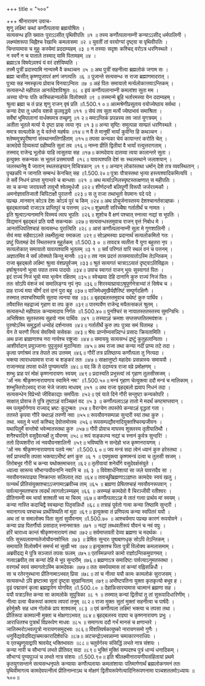 +++
title = "५००"

+++
श्रीनारायण उवाच-  
शृणु लक्ष्मि! कथां कर्णोत्पलाया ब्रह्मयोषितः ।  
सत्यसन्ध इति ख्यातः पुराऽऽसीत् पृथिवीपतिः ॥१ ॥
तस्य कर्णोत्पलानाम्नी कन्याऽऽसीद् धर्मपालिनी ।  
लक्ष्म्यंशरूपा चिह्नैश्च रेखाभिः कमलासमा ॥२ ॥
युवतीं तां वरयोग्यां दृष्ट्वा स पृथिवीपतिः ।  
चिन्तयामास च मुहुः कस्येमां प्रददाम्यहम् ॥३ ॥
न तस्याः सदृशः कश्चिद् वरोऽत्र धरणिस्थले ।  
न स्वर्गे न च पाताले तस्माद् यामि पितामहम् ॥४ ।  
ब्रह्माऽत्र विषयेऽवश्यं यं वरं दर्शयिष्यति ।  
तस्मै पुत्रीं प्रदास्यामि नान्यस्मै वै कथञ्चन ॥५ ॥
अथ पुत्रीं सहनीत्वा ब्रह्मलोकं जगाम सः ।  
ब्रह्मा चासीत् कृष्णपूजापरं क्षणं जगत्पतिः ॥६ ॥
पूजान्ते सत्यसन्धः स राजा ब्रह्माणमादरात् ।  
पुत्र्या सह नमस्कृत्य प्रोवाच विनयाऽन्वितः ॥७ ॥
अहं पितः समायातो मर्त्यलोकात्तवाऽन्तिकम् ।  
सत्यसन्धो महीपाल आनर्तदेशविश्रुतः ॥८ ॥
इयं कर्णोत्पलानाम्नी कमलांशा सुता मम ।  
अस्या योग्यः पतिः कश्चिन्नान्यलोके विलोक्यते ॥९ ॥
तस्मान्मे ब्रूहि भर्तारमस्या येन ददाम्यहम् ।  
श्रुत्वा ब्रह्मा च तं प्राह शृणु राजन् वृषं प्रति ॥1.500.१ ०॥
आत्मश्रेणीप्रसूताय वयोज्येष्ठाय सर्वथा ।  
कन्या देया तु धर्माय यशसे कुलवृद्धये ॥११ ॥
सेयं तव सुता मर्त्ये ज्येष्ठभावं समाश्रिता ।  
सर्वेषां भूमिपालानां वार्धक्यमत्र तच्छृणु ॥१ २॥
ममाऽन्तिकं प्रपन्नस्य तव जातं युगत्रयम् ।  
अतीता भूतले मर्त्या ये दृष्टा प्राक् त्वया नृप ॥१ ३॥
अन्या सृष्टिः समुत्पन्ना साम्प्रतं धरणिस्थले ।  
ममात्र सत्यलोके तु ये वर्तन्ते महर्षयः ॥१४॥
न वै ते मानुषीं भार्यां कुर्वन्ति हि कथञ्चन ।  
श्लेष्ममूत्रपुरीषाणां संस्थानमतिगर्हिताम् ॥१५॥
तपसा कन्यका चेयं कायान्तरं करोति चेत् ।  
कामदेवो दिव्यरूपां ग्रहीष्यति सुतां तव ॥१६॥
नाम्ना प्रीतिं द्वितीयां वै भार्यां रत्युत्तरागताम् ।  
तस्माद् राजेन्द्र भूलोकं याहि त्वसुतया सह ॥१७॥
कामदेवाय दातव्या त्वया कालान्तरे सुता ।  
इत्युक्तः सकन्यकः स भूतलं प्रसमाययौ ॥१८॥
यावत्पश्यति देशं सः स्थलस्थाने जलाशयान् ।  
जलस्थानेषु वै जातान् स्थलसङ्घान् विचित्रकान् ॥१ ९॥
अन्यान् लोकांस्तथा धर्मान् देशे तत्र व्यवस्थितान् ।  
पृच्छन्नपि न जानाति सम्बन्धं केनचित् सह ॥1.500.२०॥
पुत्राः पौत्रास्तथा भृत्या हस्त्यश्वादिकमित्यपि ।  
ते सर्वे निधनं प्राप्ता युगान्तरे च बान्धवाः ॥२१ ॥
अथ मर्त्याऽनिलस्पृष्टस्तत्क्षणात् स महीपतिः ।  
सा च कन्या जराग्रस्तौ तावुभौ श्वेतमूर्धजौ ॥२२॥
शीर्णदन्तौ बलिपूर्णी विरूपौ जर्जरात्मकौ ।  
अमनोज्ञावतिजातौ चिपिटाक्षौ पुरातनौ ॥२३॥
स तु राजा तथाभूतो वेपमानः पदे पदे ।  
पप्रच्छ .मानवान् कोऽत्र देशः कोऽयं पुरं च किम् ॥२४॥
अथ प्रोचुर्जनास्तस्य देशश्चानर्तसञ्ज्ञकः ।  
बृहद्बलाख्यो राजाऽत्र प्राप्तिपुरं च पत्तनम् ॥२५॥
शुभ्रमती सरिच्चैषा गर्तातीर्थं च नामतः ।  
इति श्रुत्वाऽन्यनामानि विस्मयं त्वाप भूपतिः ॥२६॥
शुशोच वै क्षणं पश्चात् स्नात्वा नद्यां स भूपतिः ।  
विद्यमानं बृहद्बलं प्रति ययौ सकन्यकः ॥२७॥
सत्यसन्धस्तमुवाच राजन् वृत्तं निबोध मे ।  
आनर्ताधिपतिश्चाहं सत्यसन्धः पुरात्विति ॥२८॥
आसं कर्णोत्पलानाम्नी सुता मे गुणशालिनी ।  
सेयं मया सहैवाऽऽस्ते लक्ष्मीतुल्या रमाकला ॥२९॥
सोऽहमस्याः प्रदानार्थं सत्यलोकमितो गतः ।  
प्रष्टुं पितामहं देवं स्थितस्तत्र मुहूर्तकम् ॥1.500.३ ० ॥
तावदत्र व्यतीता वै युगा बहुतरा नृप ।  
सत्यलोकात् समायातो यावत्पश्यामि भूतलम् ॥३ १ ॥
सर्वं परिणतं वारि स्थलं वनं च पत्तनम् ।  
अज्ञातमिव मे सर्वं लोक्यते किन्तु मानवैः ॥३२॥
तव नाम प्रदत्तं तत्समायातोऽस्मि तेऽन्तिकम् ।  
राजा बृहद्बलो लक्ष्मि! श्रुत्वा वंशप्रपूर्वजम् ॥३३॥
श्रुतं सत्यगतं चात्राऽऽयातं दृष्ट्वाऽतिविह्वलः ।  
हर्षाश्रुनयनो भूत्वा पपात तस्य पादयोः ॥३४॥
उवाच स्वागतं राजन् भूयः सुस्वागतं पितः ।  
इदं राज्यं निजं भूयो मया भृत्येन रक्षितम् ॥३५॥
स्वेच्छया देहि दानानि कुरु राज्यं निजं पितः ।  
ततः सोऽपि वंशजं स्वं समालिङ्ग्य नृपं नृपः ॥३६॥
शिरस्याघ्रायाऽश्रुपूर्णनेत्राभ्यां तं सिषेच च ।  
प्राह राज्यं मया चीर्णं दत्तं दानं पुरा बहु ॥३७॥
वाजिमेधमुखैर्यज्ञैरिष्टं सम्पूर्णदक्षिणैः ।  
तस्मात् तपश्चरिष्यामि सुतया त्वनया सह ॥३८॥
बृहद्बलस्तमुवाच यथेष्टं कुरु पार्थिव ।  
तवैवास्ति महद्राज्यं गृहाण वा तपः कुरु ॥३९॥
पारम्पर्येण राजेन्द्र मयैतत्सकलं श्रुतम् ।  
सत्यसन्धो महीपालः कन्यामादाय निर्गतः ॥1.500.४०॥
पुनश्चिरं स नायातस्ततस्तस्य सुमन्त्रिभिः ।  
अभिषिक्तः सुतस्तस्य सुहयो नाम पार्थिवः ॥४१ ॥
तस्याऽहं क्रमशः सप्तसप्ततितमवंशजः ।  
पुरुषोऽस्मि समुद्धर्ता धन्योहं दर्शनात्तव ॥४२॥
गर्तातीर्थे कुरु तपः पुत्र्या समं पितामह ।  
येन ते चरणौ नित्यं सेवयिष्ये ससेवकः ॥४३॥
श्रेयः प्राप्नोम्यसन्न्दिग्धं प्रसादः क्रियतामिति ।  
अथ प्रजा ब्राह्मणाश्च नरा नार्यश्च राष्ट्रजाः ॥४४॥
समाययुः सत्यसन्धं द्रष्टुं कुतुहलान्विताः ।  
आशीर्वादान् प्रयुञ्जानाः पुपूजुस्तं मुदान्विताः ॥४५॥
अथ राजा तथा कन्या नदीं प्राप्य तटे तदा ।  
कृत्वा पर्णाश्रमं तत्र तेपाते तप उत्तमम् ॥४६॥
गौरीं तत्र प्रतिष्ठाप्य कर्णोत्पला तु नित्यदा ।  
भक्त्या त्वाराधयामास राजा च शङ्करं ततः ॥४७॥
साक्षात्तुष्टो महादेवः प्रसन्नास्यः समाययौ ।  
राजानमाह तपसा वर्धते पुण्यमत्यति ॥४८॥
वद किं ते ददाम्यत्र राजा वव्रे प्रमोक्षणम् ।  
शम्भुः प्राह परं मोक्षं कृष्णनारायणः स्वयम् ॥४९॥
प्रदास्यति प्रभुस्त्वां त्वं गृहाण तुलसीस्रजम् ।  
'ओं नमः श्रीकृष्णनारायणाय स्वामिने नमः' ॥1.500.५०॥
मन्त्रं गृहाण चेत्युक्त्वा ददौ मन्त्रं च मालिकाम् ।  
शम्भुस्तिरोऽभवद् राजा भेजे जजाप माधवम् ॥५१ ॥
अथ राजा वृहद्बलो ह्यवाप निधनं तदा ।  
सत्यसन्धेन विप्रेभ्यो जीविकाद्याः समर्पिताः ॥५२॥
एवं याते दिने गौरी सन्तुष्टा कन्यकोपरि ।  
साक्षात् प्रोवाच ते पुत्रि तुष्टाऽहं वाञ्च्छितं वद ॥५ ३ ॥
कर्णोत्पलाऽऽह तातो मे मदर्थं कष्टमाप्तवान् ।  
मम पत्युर्मार्गणाय राज्याद् भ्रष्टः कुटुम्बतः ॥५४॥
वैराग्येण तपस्तेपे कन्याऽहं वृद्धतां गता ।  
ततस्ते कृपया गौरि यथाऽहं तरुणी नवा ॥५५॥
रूपयौवनसम्पन्ना सुन्दरी स्यां तथा कुरु ।  
तथा. भवतु मे भर्ता कश्चिद् देवोत्तमोत्तमः ॥५६॥
रूपसम्पद्यौवनादियुक्तश्चिरम्प्रजीवनः ।  
यथापितुर्मे सन्तोषो भवेन्मातस्तथा कुरु ॥५७॥
गौरी प्रोवाच माघस्य शुक्लस्य तृतीयातिथौ ।  
शनैश्चरदिने वसुदैवत्यर्क्षे तु यौवनम् ॥५८॥
रूपं सङ्कल्प्य नद्यां च स्नानं कुर्वत्र सुन्दरि! ।  
ततो दिव्यशरीरा त्वं नवयौवनशालिनी ॥५९॥
भविष्यसि न सन्देहो भज कृष्णनरायणम् ।  
'ओं नमः श्रीकृष्णनारायणाय पतये नमः' ॥1.500.६ ०॥
जप मन्त्रं सदा त्वेनं ध्यानं कुरु हरेस्तथा ।  
सर्वं प्राप्स्यसि तपसा भक्त्याऽभीष्टं क्षणं कुरु ॥६ १ ॥
एवमुक्त्वा कृष्णमन्त्रं दत्वा च तुलसी स्रजम् ।  
तिरोबभूव गौरी च कन्या यथोक्तमाचरत् ॥६२॥
तृतीयायां शनेर्योगे वसुदेवर्क्षसंयुते ।  
ध्यात्वा सारूप्य सौभाग्ययौवनानि नवानि च ॥६ ३ ॥
विवेशार्धनिशायां सा जले यावत्तदैव सा ।  
नवयौवनरूपाढ्या निष्क्रान्ता सलिलात् तदा ॥६४॥
तावच्छ्रीब्रह्मणाऽऽज्ञप्तः कामदेवः स्वयं खलु ।  
पत्न्यर्थं प्रीतिसंयुक्तश्चाऽऽजगामाऽब्रवीच्च ताम् ॥६५ ॥
ब्रह्मणा प्रेषितश्चाहं नवयौवनरूपवान् ।  
पार्वत्यानुमतश्चात्र त्वदर्थं त्वागतोऽस्म्यहम् ॥६६ ॥
अस्म्यहं कामदेवो वै चिरञ्जीवी रतीश्वरः ।  
प्रीतिनाम्नी मम भार्या शाश्वती भव मा चिरम् ॥६७॥
कर्णोत्पलाऽऽह मे तातं गत्वा प्रार्थय मां स्वयम् ।  
कन्या नास्ति कदाचिद्वै स्वच्छन्दा पितृसन्निधौ ॥६८॥
तत्राहं पूर्वतो गत्वा कन्या तिष्ठामि सुन्दरी ।  
भवानागत्य पश्चाच्च प्रार्थयिष्यति मां मुदा ॥६९॥
इत्युक्त्वा तं प्रणिपत्य कन्या स्वपितरं ययौ ।  
अथ तां स समालोक्य पिता सुतां सुयौवनाम् ॥1.500.७० ॥
आश्चर्यमाप पप्रच्छ कारणं रूपयोवने ।  
कन्या प्राह पितर्गौर्याः प्रसादात् स्नानमात्रतः ॥७१ ॥
नद्यां लब्धवतीरूपं यौवनं च नवं वपुः ।  
हरिं चाराध्य कान्तं श्रीकृष्णनारायणं तथा ॥७२॥
सर्वमाप्तवती देव्या ब्रह्मणा च मदर्थकः ।  
पतिः सुरूपलावण्यतेजोयौवनशोभितः ॥७३ ॥
प्रेषितः सुन्दरः पुष्पबाणधृक् सोऽपि तेऽन्तिकम् ।  
समायाति विलोक्यैनं समर्प्य मां सुखी भव ॥७४॥
इत्युक्तश्च पिता पुत्रीं विलोक्य कमलासमाम् ।  
अब्रवीदद्य मे पुत्रि सञ्जातं तपसः फलम् ॥७५॥
एतस्मिन्नन्तरे कामो राज्ञोऽन्तिकमुपागमत् ।  
नत्वाऽब्रवीत् तव कन्यां देहि मे भूप सुन्दरीम् ॥७६॥
ब्रह्मणाऽत्र समादिष्टः पार्वत्याऽनुमतस्तथा ।  
वरणार्थं स्वयं समागतोऽस्मि कामदेवकः ॥७७॥
ततः समर्पयामास तां कन्यां वह्निसन्निधौ ।  
सा च रतेरनुस्थाना प्रीतिनामाऽभवत् प्रिया ॥७८॥
तां च नीत्वा ययौ कामः कामलोकं सुराजसम् ।  
सत्यसन्धो ऽपि हृष्टात्मा सुतां दृष्ट्वा सुखान्विताम् ॥७९॥
अभीष्टपतिना युक्ता कृतकृत्यो बभूव ह ।  
दृढं पद्मासनं कृत्वा ब्रह्मद्वारेण योगवित् ॥1.500.८० ॥
देहान्निःसारयामास चात्मानं ब्रह्मणा सह ।  
ययौ यत्राऽस्ति कन्या सा कामलोके सुपुत्रिका ॥८ १ ॥
तस्मात् कन्यां द्वितीयां तु तां सुरूपादिधारिणीम् ।  
नीत्वा दत्वा चैकरूपां कामाय त्वपरां तनुम् ॥८२॥
राजा मुक्तः सुतां मुक्तां सहनीत्वा च पार्षदैः ।  
हरेर्मुक्तैः सह धाम गोलोकं प्राप शाश्वतम् ॥८३ ॥
एवं कर्णोत्पला लक्ष्मि! भक्त्या च तपसा तथा ।  
प्रीतिरूपा कामपत्नी मुक्ता च मोक्षगाऽभवत् ॥८४॥
बृहद्बलस्य राज्ञ्या च कृष्णनारायणः प्रभुः ।  
आराधितश्च पुत्रार्थं विप्ररूपेण माधवः ॥८५ ॥
समागत्य ददौ गर्भं मानसं च क्षणान्तरे ।  
जातिस्मरोऽभवत्पुत्रो नारायणसमुद्भवः ॥८६॥
विंशतिवर्षकायुष्को नारायणसमो गुणैः ।  
धनुर्विद्यावेदविद्याचमत्कारादिशेवधिः ॥८७॥
अटचन्द्रोऽभवन्नाम्ना चमत्कारनराधिपः ।  
य एतच्छृणुयाद्वापि श्रावयेद् भक्तिभावतः ॥८८॥
चतुर्वर्गस्य संसिद्धिं लभते नात्र संशयः ।  
कन्या नारी च सौभाग्यं लभते प्रीतिवत् सदा ॥८९॥
भुक्तिं मुक्तिं सम्पदश्च पुत्रं धान्यं धनादिकम् ।  
सौभाग्यं पुण्यपुञ्जं च लभते नात्र संशयः ॥1.500.९०॥
इति श्रीलक्ष्मीनारायणीयसंहितायां प्रथमे कृतयुगसन्ताने सत्यसन्धनृपतेः कन्यायाः कर्णोत्पलायाः कमलांशायाः पतिमार्गणार्थं ब्रह्मलोकगमनं ततः पृथिवीमागत्य कामदेवपत्नीत्वं प्रीतिनाम्नाऽथ च मोक्षणं द्वितीयरूपेणेत्यादिनिरूपणनामा पञ्चशततमोऽध्यायः ॥५००॥
    
